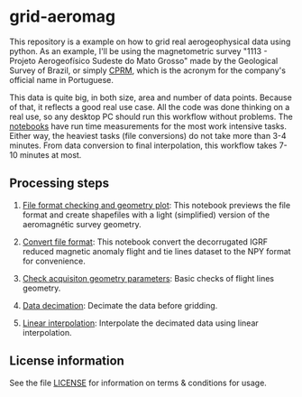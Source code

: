 # grid-aeromag

This repository is a example on how to grid real aerogeophysical data using python. As an example, I'll be using the magnetometric survey "1113 - Projeto Aerogeofísico Sudeste do Mato Grosso" made by the Geological Survey of Brazil, or simply [CPRM](https://www.cprm.gov.br/en/), which is the acronym for the company's official name in Portuguese.

This data is quite big, in both size, area and number of data points. Because of that, it reflects a good real use case. All the code was done thinking on a real use, so any desktop PC should run this workflow without problems. The [notebooks](https://github.com/rmorel/grid-aeromag/tree/master/notebooks) have run time measurements for the most work intensive tasks. Either way, the heaviest tasks (file conversions) do not take more than 3-4 minutes. From data conversion to final interpolation, this workflow takes 7-10 minutes at most.

## Processing steps

1. [File format checking and geometry plot](https://github.com/rmorel/grid-aeromag/blob/master/notebooks/0.1-rm-first-data-check.ipynb): This notebook previews the file format and create shapefiles with a light (simplified) version of the aeromagnétic survey geometry.

2. [Convert file format](https://github.com/rmorel/grid-aeromag/blob/master/notebooks/0.2-rm-convert-data-format.ipynb): This notebook convert the decorrugated IGRF reduced magnetic anomaly flight and tie lines dataset to the NPY format for convenience.

3. [Check acquisiton geometry parameters](https://github.com/rmorel/grid-aeromag/blob/master/notebooks/0.3-rm-acquisition-geometry-verification.ipynb): Basic checks of flight lines geometry.

4. [Data decimation](https://github.com/rmorel/grid-aeromag/blob/master/notebooks/0.4-rm-data-decimation.ipynb): Decimate the data before gridding.

5. [Linear interpolation](https://github.com/rmorel/grid-aeromag/blob/master/notebooks/0.5-rm-linear-interpolation.ipynb): Interpolate the decimated data using linear interpolation.

## License information
See the file [LICENSE](https://github.com/rmorel/grid-aeromag/blob/master/LICENSE) for information on terms & conditions for usage.

